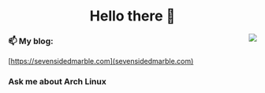 <h1 align="center">
Hello there 👋
</h1>

<img align="right" src="https://github-readme-stats.vercel.app/api?username=sevensidedmarble&show_icons=true&theme=darcula" />

### 📫 My blog:
[https://sevensidedmarble.com](sevensidedmarble.com)

### Ask me about Arch Linux
